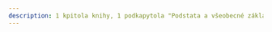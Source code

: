 ```yaml
---
description: 1 kpitola knihy, 1 podkapytola "Podstata a všeobecné základy technologických tvárniacích pochodov
---
```















